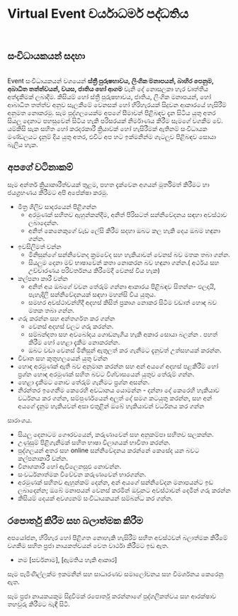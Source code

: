 **<h1>Virtual Event චර්යාධර්ම පද්ධතිය</h1>**</br>
**<h2>සංවිධායකයන් සදහා</h2>**</br>
Event සංවිධායකයන් වශයෙන් **ස්ත්‍රී පුරුෂභාවය, ලිංගික මනාපයන්, බාහිර පෙනුම, අබාධිත තත්ත්වයන්, වයස, ජාතිය හෝ ආගම** වැනි දේ නොසලකා හැර වෘත්තීය අත්දැකීමක් ලබාදීම. කිසියම් හෝ ස්ත්‍රී පුරුෂභාවය, ජාතිය, ලිංගික මනාපයන්, හෝ ආබාධිත තත්ත්ව අනුව සැලකීමේ වෙනසක් හෝ හිරිහැරයක් සිදුවන ආකාරයේ හැසිරීම් අනුමත නොකරමු. සැම පුද්ගලයෙක්ම අපගේ සීමාවන් පිළිබඳව දැන සිටිය යුතු අතර සියලු දෙනාට පහසුවෙන් සිටිය හැකි පරිසරයක් නිර්මාණය කිරීම සැමගේ වගකීම වේ. යම්කිසි සැක සහිත හෝ කරදරකාරී ක්‍රියාවක් හෝ හැසිරීමක් ඇතිනම් සංවිධායක මණ්ඩලයට දැනුම් දිය යුතු අතර, එවිට අප හට ඉක්මනින්ම ගැටලුව පිළිබඳව සොයා බැලිය හැක.</br>
**<h2>අපගේ වටිනාකම්</h2>**
සෑම අන්තර් ක්‍රියාකාරීත්වයක් තුළම, පහත දැක්වෙන අගයන් මූර්තිමත් කිරීමට හා ජයග්‍රහණය කිරීමට අපි අපේක්ෂා කරමු.
  * මිත්‍ර ශිලිව සාදරයෙන් පිළිගන්න
    * අරමුණක් සහිතව ඇහුන්කන්දීම, අනිත් පිරිසටත් සන්නිවේදනය සඳහා අවස්ථාව ලබාදෙන්න.
    *	අනිත් කෙනෙකුගේ වැඩ ලේසි කිරීම සදහා ඔබට කල හැකි දෙය ඔබම හඳුනා ගන්න.
  *	ඉවසිලිමත් වන්න
    * මිනිසුන්ගේ සන්නිවෙනද ක්‍රමවේද සහ හැකියාවන් වෙනස් බව මතක තබා ගන්න.
    * සියලුම දෙනා මව් භාෂාවෙන් කතා නොකරන බව හඳුනා ගන්න.( අර්ථය සහ උච්චාරණය පරිවර්තනය කිරීමේදී වෙනස් විය හැක)
  *	කල්පනා කාරී වන්න 
    * අනිත් අය ඔබගේ වචන තේරුම් ගන්නා ආකාරය පිළිබඳව සිතන්න- ඵලදායි, පැහැදිලි සන්නිවේදනයක් සඳහා මහන්සි විය යුතුය.
    * සමහර අවස්ථාවන්හිදී අදහස් කිසිත් ප්‍රකාශ නොකර සිටීම වඩාත් හොඳ බව මතක තබා ගන්න.
  * ගරු කරන්න සහ අන්තර්ගත කර ගන්න
    * වෙනස් අදහස් වලට ගරු කරන්න.
    * සම්බන්දතා සහ අවබෝදය ගොඩනැගිය හැකි  අකාර  සොයා බලන්න . පහත් කිරීම හෝ හෙළා දැකීම නොකරන්න. 
    * ඔබට වඩා වෙනස් මිනිසුන් ඇතුලත් කර ගැනීමට දැනුවත් උත්සහයක් කරන්න. 
 * විවෘත සහ කුතුහලයෙන් යුතු වන්න
  * හොඳ අරමුණක් ඇති බව අනුමාන කරන්න සහ අන් අයගේ අදහස් පළකිරීම් හෝ ප්‍රශ්න හොඳ අරමුණක් සහිත බවට විශ්වාසයෙන් යුතුව තේරුම් ගන්න.
  * හෙළා දැකීමට නොව තේරුම් ගැනීමට ප්‍රශ්න අසන්න.
  * නිරන්තර ඉගෙනීම කෙරෙහි අවධානය යොමන්න - දන්නා දේ කෙරෙහි හැකියාව වර්ධනය කර ගන්න, සම්පුර්ණ‌යෙන් අලුත් දේ සමග කටයුතු කරන්න, සහ අන් අයගේ දැනුම හැකියවන් අසා එතුළින් ඔබේ හැකියාවන් වර්ධනය කර ගන්න
  
සාරාංශය. 

  * සියලු දෙනාටම ගෞරවයෙන්, කරුණාවෙන් සහ අනුකම්පා සහිතව සලකන්න. 
  * උණුසුම් පිළිගැනීමක් සහිත භාෂා විලාශයක් භාවිතා කරන්න.
  * පුද්ගලයන් අතර සහ online සන්නිවේදනය කරන්නේ කෙසේද යන බවට කල්පනාකාරී වන්න. 
  * විනාශකාරී හෝ ඇවිලෙනසුළු නොවන්න.
  *	සංවර්ධනාත්මක විවේචන කරුණාවෙන් භාරගන්න.
  * අරමුණක් සහිතව ඇහුන්කම් දෙන්න, අන් අයගේ සන්නිවේදන මනාපයන්ට ඉඩ ලබාදෙන්න; ඔබේ මනාපයන් වෙනස් කරමින් ඔවුනට අවස්ථාවන් දෙමින් ගරු කරන්න
  * කිසියම් දෙයක් අවශ්‍යනම් සංවිධායකයන් සම්බන්ධ කර ගන්න.
  
**<h2>රපොර්තු කිරීම සහ බලාත්මක කිරීම</h2>**
අපයෝජන, හිරිහැර හෝ පිළිගත නොහැකි හැසිරීම් සහිත අවස්ථවන් බලාත්මක කිරීමේ වගකීම සහිත  ප්‍රජා නායකත්වයන් වෙත වාර්ථා කිරීමට ඉඩ ඇත.
  *	නම [සර්වනාම], [ඇමතිය හැකි ආකාර]
  
සෑම පැමිණිල්ලක්ම ඉකමනින් සහ සාධාරණව සමාලෝචනය සහ විමර්ශනය කෙරෙනු ඇත. 

සෑම ප්‍රජා නායකයකුම සිදුවීමක්  රපොර්තු කරන්නාගේ පුද්ගලිකත්වය සහ ආරක්ෂාව තහවුරු කිරීමට බැඳී සිටී.
  
  
  
  
  
  
  
 
    
    
  
    
  
    
    
  
 
